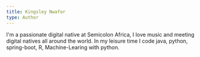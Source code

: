 ```yaml
---
title: Kingsley Nwafor
type: Author
---
```

I'm a passionate digital native at Semicolon Africa, I love music and meeting digital natives all around the world. In my leisure time I code java, python, spring-boot, R, Machine-Learing with python.